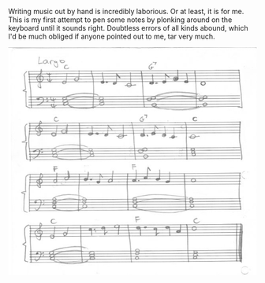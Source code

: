 <!--
.. title: Music 101¾
.. slug: music-101c2be
.. date: 2007-06-18 22:23:47-05:00
.. tags: Music
.. category: Music
.. link: 
.. description: 
.. type: text
-->


Writing music out by hand is incredibly laborious. Or at least, it is
for me. This is my first attempt to pen some notes by plonking around on
the keyboard until it sounds right. Doubtless errors of all kinds
abound, which I'd be much obliged if anyone pointed out to me, tar very
much.

![](/files/2007/06/score-largo.jpg)

